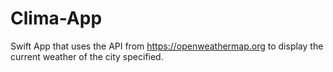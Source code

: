 # Clima-App

Swift App that uses the API from https://openweathermap.org to display the current weather of the city specified.
